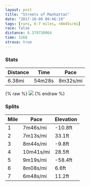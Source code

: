 ```yaml
---
layout: post
title: "Streets of Manhattan"
date: "2017-10-09 09:46:19"
tags: [runs, 6-7 miles, <8m45s/mi]
race: false
distance: 6.379730064
time: 3268
strava: true
---
```


### Stats

| Distance | Time | Pace |
|----------|------|------|
|6.38mi|54m28s|8m32s/mi|

{% raw %}
<img src='https://maps.googleapis.com/maps/api/staticmap?maptype=roadmap&path=enc:eurwFhfqbMs@{Az@]qCkDuiA_u@eFbL_MgIwDa@yB}Co@|H{EiC|@kIsDuBrEqL~@t@lFoKpBl@bAfE~EdBaBbAm@jH}EiGyHfD}BlEhD{BuAaFhCIU~Mn@kF}@{A`FaHh@sDhKtFoIuFiCnB_A~EqAFfBUzAtCnBmM`Be@`CyGlABf@tBcAzF`Q`MzDwDnVhHuDbLhY|SwBdMlTjNtCbF&key=AIzaSyC1MId7bFpkLXNAaYhBSTb8jLyiSqzbDtM&size=800x800&markers=color:yellow|label:S|40.73315,-73.98517&markers=color:green|label:F|40.73352999999999,-73.98449999999995'>
{% endraw %}

### Splits

| Mile | Pace | Elevation |
|------|------|-----------|
|1|7m46s/mi|-10.8ft|
|2|7m13s/mi|33.1ft|
|3|8m44s/mi|-9.8ft|
|4|10m41s/mi|28.5ft|
|5|9m19s/mi|-58.4ft|
|6|8m08s/mi|6.6ft|
|7|6m48s/mi|11.2ft|
